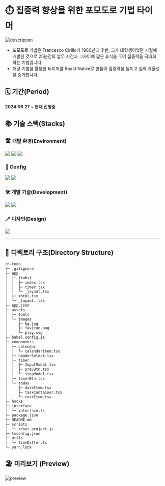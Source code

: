 # ⏱️ 집중력 향상을 위한 포모도로 기법 타이머

![description](https://github.com/Jack42chj/rn-todo/assets/86552441/12c8b6cf-9375-4bd5-9110-18d064369de7)

-   포모도로 기법은 Francesco Cirillo가 1980년대 후반, 그가 대학생이었던 시절에 개발한 것으로 25분간의 업무 시간과 그사이에 짧은 휴식을 두어 집중력을 극대화하는 기법입니다.
-   해당 기법을 활용한 타이머를 React Native로 만들어 집중력을 높이고 일의 효율성을 증가합니다.

## 🗓️ 기간(Period)

**2024.06.27 ~ 현재 진행중**

## 📚 기술 스택(Stacks)

### 🛣️ 개발 환경(Environment)

<div>
  <img src="https://img.shields.io/badge/VisualStudioCode-007ACC?style=for-the-badge&logo=visualstudiocode&logoColor=white">
  <img src="https://img.shields.io/badge/Github-181717?style=for-the-badge&logo=github&logoColor=white">
  <img src="https://img.shields.io/badge/Git-F05032?style=for-the-badge&logo=git&logoColor=white">
</div>

### 💫 Config

<div>
  <img src="https://img.shields.io/badge/Yarn-2C8EBB?style=for-the-badge&logo=yarn&logoColor=white">
  <img src="https://img.shields.io/badge/expo-000020?style=for-the-badge&logo=expo&logoColor=white">
</div>

### 🛠️ 개발 기술(Development)

<div>
  <img src="https://img.shields.io/badge/Typescript-3178C6?style=for-the-badge&logo=typescript&logoColor=white">
  <img src="https://img.shields.io/badge/ReactNative-61DAFB?style=for-the-badge&logo=react&logoColor=white">
</div>

### 🪄 디자인(Design)

<div>
  <img src="https://img.shields.io/badge/Figma-F24E1E?style=for-the-badge&logo=figma&logoColor=white">
</div>

---

## 📂 디렉토리 구조(Directory Structure)

```bash
rn-todo
├─ .gitignore
├─ app
│  ├─ (tabs)
│  │  ├─ index.tsx
│  │  ├─ timer.tsx
│  │  └─ _layout.tsx
│  ├─ +html.tsx
│  └─ _layout..tsx
├─ app.json
├─ assets
│  ├─ fonts
│  └─ images
│     ├─ bg.jpg
│     ├─ favicon.png
│     └─ play.svg
├─ babel.config.js
├─ components
│  ├─ calendar
│  │  └─ calendarItem.tsx
│  ├─ headerSelect.tsx
│  ├─ timer
│  │  ├─ InputModal.tsx
│  │  ├─ prevBtn.tsx
│  │  └─ stopModal.tsx
│  ├─ timerBtn.tsx
│  └─ today
│     ├─ dateItem.tsx
│     ├─ taskContainer.tsx
│     └─ taskItem.tsx
├─ hooks
├─ interface
│  └─ interface.ts
├─ package.json
├─ README.md
├─ scripts
│  └─ reset-project.js
├─ tsconfig.json
├─ utils
│  └─ timeDiffer.ts
└─ yarn.lock
```

## 🏖️ 미리보기 (Preview)

![preview](https://github.com/Jack42chj/rn-todo/assets/86552441/db5f9854-283f-4a9d-83ee-534e1e2812f9)

